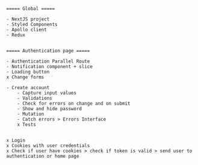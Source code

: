     ===== Global =====
    
    - NextJS project
    - Styled Components
    - Apollo client
    - Redux
    
    
    ===== Authentication page =====
    
    - Authentication Parallel Route
    - Notification component + slice
    - Loading button
    x Change forms
    
    - Create account
        - Capture input values
        - Validations
        - Check for errors on change and on submit
        - Show and hide password
        - Mutation
        - Catch errors > Errors Interface
        x Tests 
    
        
    x Login
    x Cookies with user credentials
    x Check if user have cookies > check if token is valid > send user to authentication or home page
